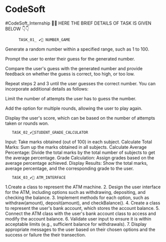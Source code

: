 # CodeSoft
#CodeSoft_Internship 🚀🚀 HERE THE BRIEF DETAILS OF TASK IS GIVEN BELOW 👇👇

          TASK_01_ ✔🚀 NUMBER_GAME
Generate a random number within a specified range, such as 1 to 100.

Prompt the user to enter their guess for the generated number.

Compare the user's guess with the generated number and provide feedback on whether the guess is correct, too high, or too low.

Repeat steps 2 and 3 until the user guesses the correct number. You can incorporate additional details as follows:

Limit the number of attempts the user has to guess the number.

Add the option for multiple rounds, allowing the user to play again.

Display the user's score, which can be based on the number of attempts taken or rounds won.

       TASK_02_✔🚀STUDENT_GRADE_CALCULATOR
Input: Take marks obtained (out of 100) in each subject. Calculate Total Marks: Sum up the marks obtained in all subjects. Calculate Average Percentage: Divide the total marks by the total number of subjects to get the average percentage. Grade Calculation: Assign grades based on the average percentage achieved. Display Results: Show the total marks, average percentage, and the corresponding grade to the user.

       TASK_03_✔🚀 ATM_INTERFACE
1.Create a class to represent the ATM machine. 2. Design the user interface for the ATM, including options such as withdrawing, depositing, and checking the balance. 3. Implement methods for each option, such as withdraw(amount), deposit(amount), and checkBalance(). 4. Create a class to represent the user's bank account, which stores the account balance. 5. Connect the ATM class with the user's bank account class to access and modify the account balance. 6. Validate user input to ensure it is within acceptable limits (e.g., sufficient balance for withdrawals). 7. Display appropriate messages to the user based on their chosen options and the success or failure the their transection.
